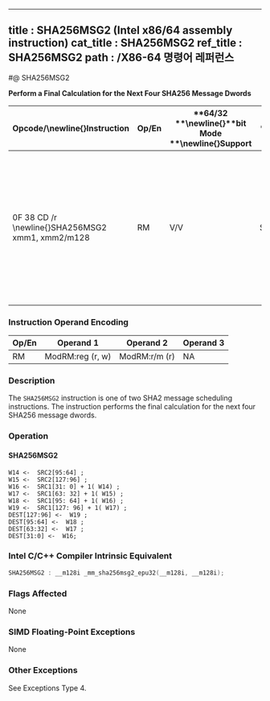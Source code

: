 ----------------------------
title : SHA256MSG2 (Intel x86/64 assembly instruction)
cat_title : SHA256MSG2
ref_title : SHA256MSG2
path : /X86-64 명령어 레퍼런스
----------------------------
#@ SHA256MSG2

**Perform a Final Calculation for the Next Four SHA256 Message Dwords**

|**Opcode/**\newline{}**Instruction**|**Op/En**|**64/32 **\newline{}**bit Mode **\newline{}**Support**|**CPUID **\newline{}**Feature **\newline{}**Flag**|**Description**|
|------------------------------------|---------|------------------------------------------------------|--------------------------------------------------|---------------|
|0F 38 CD /r \newline{}SHA256MSG2 xmm1, xmm2/m128|RM|V/V|SHA|Performs the final calculation for the next four SHA256 message dwords using previous message dwords from xmm1 and xmm2/m128, storing the result in xmm1.|
### Instruction Operand Encoding


|Op/En|Operand 1|Operand 2|Operand 3|
|-----|---------|---------|---------|
|RM|ModRM:reg (r, w)|ModRM:r/m (r)|NA|
### Description


The `SHA256MSG2` instruction is one of two SHA2 message scheduling instructions. The instruction performs the final calculation for the next four SHA256 message dwords.


### Operation
#### SHA256MSG2 
```info-verb
W14 <-   SRC2[95:64] ; 
W15 <-   SRC2[127:96] ; 
W16  <-  SRC1[31: 0] + 1( W14) ; 
W17 <-   SRC1[63: 32] + 1( W15) ; 
W18 <-   SRC1[95: 64] + 1( W16) ; 
W19  <-  SRC1[127: 96] + 1( W17) ; 
DEST[127:96] <-   W19 ; 
DEST[95:64]  <-  W18 ; 
DEST[63:32] <-   W17 ; 
DEST[31:0] <-   W16; 
```

### Intel C/C++ Compiler Intrinsic Equivalent

```cpp
SHA256MSG2 : __m128i _mm_sha256msg2_epu32(__m128i, __m128i);
```
### Flags Affected


None

### SIMD Floating-Point Exceptions


None

### Other Exceptions


See Exceptions Type 4.

